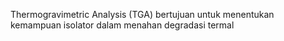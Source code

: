 Thermogravimetric Analysis (TGA) bertujuan untuk menentukan kemampuan isolator dalam menahan degradasi termal
